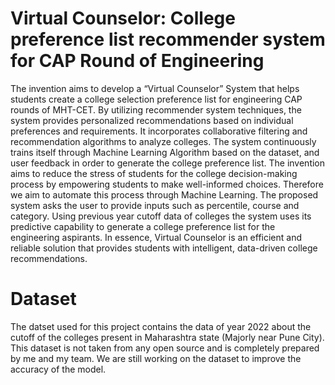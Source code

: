 # Virtual Counselor: College preference list recommender system for CAP Round of Engineering
The invention aims to develop a “Virtual Counselor” System that helps students create a college selection preference list for engineering CAP rounds of MHT-CET. By utilizing recommender system techniques, the system provides personalized recommendations based on individual preferences and requirements. It incorporates collaborative filtering and recommendation algorithms to analyze colleges. The system continuously trains itself through Machine Learning Algorithm based on the dataset, and user feedback in order to generate the college preference list. The invention aims to reduce the stress of students for the college decision-making process by empowering students to make well-informed choices. Therefore we aim to automate this process through Machine Learning. The proposed system asks the user to provide inputs such as percentile, course and category. Using previous year cutoff data of colleges the system uses its predictive capability to generate a college preference list for the engineering aspirants. In essence, Virtual Counselor is an efficient and reliable solution that provides students with intelligent, data-driven college recommendations.
# Dataset
The datset used for this project contains the data of year 2022 about the cutoff of the colleges present in Maharashtra state (Majorly near Pune City). This dataset is not taken from any open source and is completely prepared by me and my team. We are still working on the dataset to improve the accuracy of the model.
